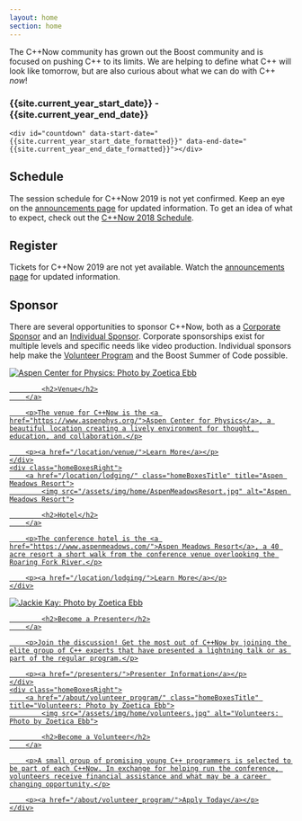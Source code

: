 ```yaml
---
layout: home
section: home
---
```


The C++Now community has grown out the Boost community and is focused on pushing C++ to its limits. We are helping to define what C++ will look like tomorrow, but are also curious about what we can do with C++ <i>now</i>!



<div class="textCenter">
    <h3>
        <span class="nowrap">{{site.current_year_start_date}}</span> - <span class="nowrap">{{site.current_year_end_date}}</span>
    </h3>

    <div id="countdown" data-start-date="{{site.current_year_start_date_formatted}}" data-end-date="{{site.current_year_end_date_formatted}}"></div>

<!--
    <a href="/registration/" class="buttonPrimaryLarge">Register Now</a>
-->

</div>


## Schedule

<!--
The [session schedule for C++Now 2018](/history/2018/schedule/) is up!
-->

The session schedule for C++Now 2019 is not yet confirmed. Keep an eye on the [announcements page](/announcements/) for updated information. To get an idea of what to expect, check out the [C++Now 2018 Schedule](/history/2018/schedule/).

<!--
## Volunteer

We are currently <a href="/about/volunteer_program/">accepting applications</a> from young C++ programmers interested in helping to run the conference in exchange for financial aid to attend.
-->

## Register

Tickets for C++Now 2019 are not yet available. Watch the [announcements page](/announcements/) for updated information.

<!-- 

<a href="/registration/">Registration</a> is open!

 -->


<!-- 

## Reserve

Rooms are still available at <a href="/location/lodging/" class="a">the Aspen Meadows Resort</a>.

 -->


## Sponsor

There are several opportunities to sponsor C++Now, both as a [Corporate Sponsor](/about/corporate_sponsors/) and an [Individual Sponsor](/about/individual_sponsors/). Corporate sponsorships exist for multiple levels and specific needs like video production. Individual sponsors help make the [Volunteer Program](/about/volunteer_program/) and the Boost Summer of Code possible.

<div class="homeBoxes">
    <div class="homeBoxesLeft">
        <a href="/location/venue/" class="homeBoxesTitle" title="Aspen Center for Physics: Photo by Zoetica Ebb">
            <img src="/assets/img/home/venue.jpg" alt="Aspen Center for Physics: Photo by Zoetica Ebb">

            <h2>Venue</h2>
        </a>

        <p>The venue for C++Now is the <a href="https://www.aspenphys.org/">Aspen Center for Physics</a>, a beautiful location creating a lively environment for thought, education, and collaboration.</p>

        <p><a href="/location/venue/">Learn More</a></p>
    </div>
    <div class="homeBoxesRight">
        <a href="/location/lodging/" class="homeBoxesTitle" title="Aspen Meadows Resort">
            <img src="/assets/img/home/AspenMeadowsResort.jpg" alt="Aspen Meadows Resort">

            <h2>Hotel</h2>
        </a>

        <p>The conference hotel is the <a href="https://www.aspenmeadows.com/">Aspen Meadows Resort</a>, a 40 acre resort a short walk from the conference venue overlooking the Roaring Fork River.</p>

        <p><a href="/location/lodging/">Learn More</a></p>
    </div>
</div>

<div class="homeBoxes">
    <div class="homeBoxesLeft">
        <a href="/presenters/" class="homeBoxesTitle" title="Jackie Kay: Photo by Zoetica Ebb">
            <img src="/assets/img/home/jackie.jpg" alt="Jackie Kay: Photo by Zoetica Ebb">

            <h2>Become a Presenter</h2>
        </a>

        <p>Join the discussion! Get the most out of C++Now by joining the elite group of C++ experts that have presented a lightning talk or as part of the regular program.</p>

        <p><a href="/presenters/">Presenter Information</a></p>
    </div>
    <div class="homeBoxesRight">
        <a href="/about/volunteer_program/" class="homeBoxesTitle" title="Volunteers: Photo by Zoetica Ebb">
            <img src="/assets/img/home/volunteers.jpg" alt="Volunteers: Photo by Zoetica Ebb">

            <h2>Become a Volunteer</h2>
        </a>

        <p>A small group of promising young C++ programmers is selected to be part of each C++Now. In exchange for helping run the conference, volunteers receive financial assistance and what may be a career changing opportunity.</p>

        <p><a href="/about/volunteer_program/">Apply Today</a></p>
    </div>
</div>
